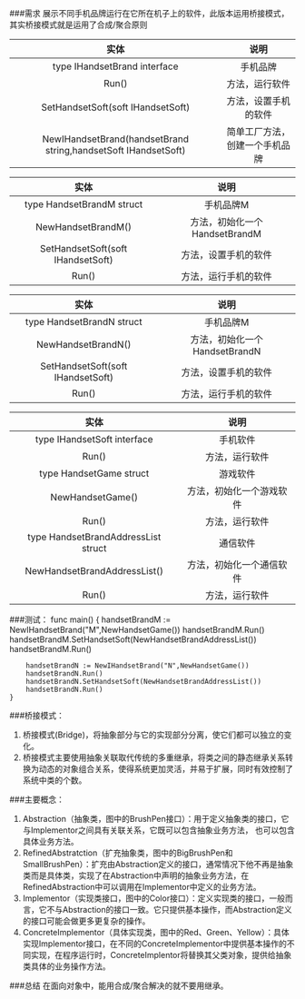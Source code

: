 ###需求
展示不同手机品牌运行在它所在机子上的软件，此版本运用桥接模式，其实桥接模式就是运用了合成/聚合原则

实体 | 说明
:---: | :---:
type IHandsetBrand interface | 手机品牌
Run() | 方法，运行软件
SetHandsetSoft(soft IHandsetSoft) | 方法，设置手机的软件
NewIHandsetBrand(handsetBrand string,handsetSoft IHandsetSoft) | 简单工厂方法，创建一个手机品牌

实体 | 说明
:---: | :---:
type HandsetBrandM struct | 手机品牌M
NewHandsetBrandM() | 方法，初始化一个HandsetBrandM
SetHandsetSoft(soft IHandsetSoft) | 方法，设置手机的软件
Run() | 方法，运行手机的软件

实体 | 说明
:---: | :---:
type HandsetBrandN struct | 手机品牌M
NewHandsetBrandN() | 方法，初始化一个HandsetBrandN
SetHandsetSoft(soft IHandsetSoft) | 方法，设置手机的软件
Run() | 方法，运行手机的软件

实体 | 说明
:---: | :---:
type IHandsetSoft interface | 手机软件
Run() | 方法，运行软件
type HandsetGame struct | 游戏软件
NewHandsetGame() | 方法，初始化一个游戏软件
Run() | 方法，运行软件
type HandsetBrandAddressList struct | 通信软件
NewHandsetBrandAddressList() | 方法，初始化一个通信软件
Run() | 方法，运行软件



###测试：
    func main()  {
        handsetBrandM := NewIHandsetBrand("M",NewHandsetGame())
        handsetBrandM.Run()
        handsetBrandM.SetHandsetSoft(NewHandsetBrandAddressList())
        handsetBrandM.Run()
    
        handsetBrandN := NewIHandsetBrand("N",NewHandsetGame())
        handsetBrandN.Run()
        handsetBrandN.SetHandsetSoft(NewHandsetBrandAddressList())
        handsetBrandN.Run()
    }

###桥接模式：
1. 桥接模式(Bridge)，将抽象部分与它的实现部分分离，使它们都可以独立的变化。
2. 桥接模式主要使用抽象关联取代传统的多重继承，将类之间的静态继承关系转换为动态的对象组合关系，使得系统更加灵活，并易于扩展，同时有效控制了系统中类的个数。

###主要概念：
1. Abstraction（抽象类，图中的BrushPen接口）：用于定义抽象类的接口，它与Implementor之间具有关联关系，它既可以包含抽象业务方法， 也可以包含具体业务方法。
2. RefinedAbstratction（扩充抽象类，图中的BigBrushPen和SmallBrushPen）：扩充由Abstraction定义的接口，通常情况下他不再是抽象类而是具体类，实现了在Abstraction中声明的抽象业务方法，在RefinedAbstraction中可以调用在Implementor中定义的业务方法。
3. Implementor（实现类接口，图中的Color接口）：定义实现类的接口，一般而言，它不与Abstraction的接口一致。它只提供基本操作，而Abstraction定义的接口可能会做更多更复杂的操作。
4. ConcreteImplementor（具体实现类，图中的Red、Green、Yellow）：具体实现Implementor接口，在不同的ConcreteImplementor中提供基本操作的不同实现，在程序运行时，ConcreteImplentor将替换其父类对象，提供给抽象类具体的业务操作方法。

###总结
在面向对象中，能用合成/聚合解决的就不要用继承。